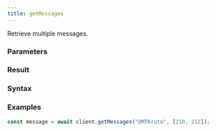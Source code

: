 ```yaml
---
title: getMessages
---
```


Retrieve multiple messages.


### Parameters 



### Result 



### Syntax



### Examples 

```ts
const message = await client.getMessages("@MTKruto", [210, 212]);
```


